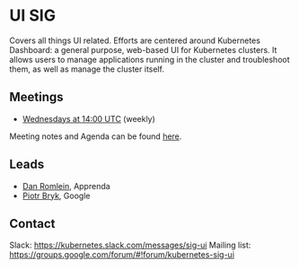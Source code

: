 # UI SIG

Covers all things UI related. Efforts are centered around Kubernetes Dashboard: a general purpose, web-based UI for Kubernetes clusters. It allows users to manage applications running in the cluster and troubleshoot them, as well as manage the cluster itself.

## Meetings
- [Wednesdays at 14:00 UTC](https://groups.google.com/forum/#!forum/kubernetes-sig-ui) (weekly)

Meeting notes and Agenda can be found [here](https://docs.google.com/document/d/1PwHFvqiShLIq8ZpoXvE3dSUnOv1ts5BTtZ7aATuKd-E/edit?usp=sharing).

## Leads
- [Dan Romlein](https://github.com/romlein), Apprenda
- [Piotr Bryk](https://github.com/bryk), Google

## Contact
Slack: https://kubernetes.slack.com/messages/sig-ui
Mailing list: https://groups.google.com/forum/#!forum/kubernetes-sig-ui


